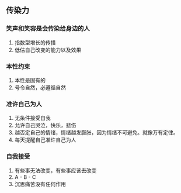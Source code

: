 ## 传染力

### 笑声和笑容是会传染给身边的人

1. 指数型增长的传播
2. 低估自己改变的能力以及效果

### 本性约束

1. 本性是固有的
2. 号令自然，必遵循自然



### 准许自己为人

1. 无条件接受自我
2. 允许自己哭泣，快乐，悲伤
3. 越否定自己的情绪，情绪越发膨胀，因为情绪不可避免。就像万有定律。
4. 每天提醒自己准许自己为人

### 自我接受

1. 有些事无法改变，有些事应该去改变
2.  A - B - C 
3. 沉思痛苦没有任何作用

